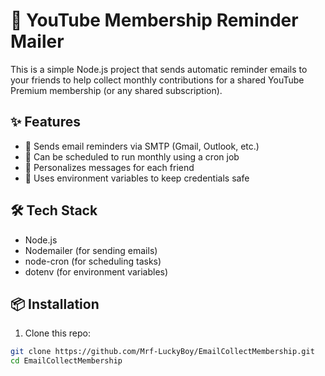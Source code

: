 # 🎥 YouTube Membership Reminder Mailer

This is a simple Node.js project that sends automatic reminder emails to your friends to help collect monthly contributions for a shared YouTube Premium membership (or any shared subscription).

## ✨ Features

- 📧 Sends email reminders via SMTP (Gmail, Outlook, etc.)
- 📆 Can be scheduled to run monthly using a cron job
- 👤 Personalizes messages for each friend
- 🔐 Uses environment variables to keep credentials safe

## 🛠️ Tech Stack

- Node.js
- Nodemailer (for sending emails)
- node-cron (for scheduling tasks)
- dotenv (for environment variables)

## 📦 Installation

1. Clone this repo:

```bash
git clone https://github.com/Mrf-LuckyBoy/EmailCollectMembership.git
cd EmailCollectMembership
